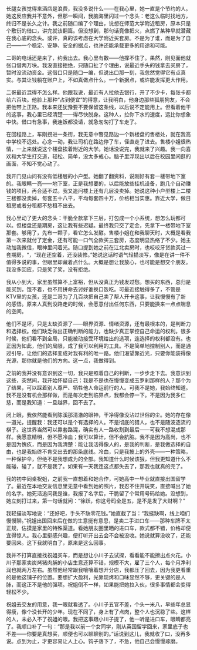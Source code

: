 长腿女孩觉得来酒店是浪费，我没多说什么——在我心里，她一直是个节约的人。她这反应我并不意外，但那一瞬间，我脑海里闪过一个念头：老这么临时找地方，终归不是长久之计。我之前随口编了个理由，说想在师范大学附近租房，原本只是个敷衍的借口，讲完就该翻篇。但没想到，那句话竟像把火，点燃了某种早就潜藏在我心底的念头。或许，真的该考虑在大学附近买套房。不是为了谁，而是为了自己——一个稳定、安静、安全的据点，也许还能承载更多的用途和可能。

二哥的电话还是来了，约我出去。我心里有数——他撑不住了。果然，刚见面他就张口借两万块。我没直接拒绝，只随口扯了个理由，说最近手头的钱拿去买房了，暂时没流动资金。这借口只是随口一编，但说出口那一刻，我忽然觉得它有点真实。与其让钱躺在账户上，不如真做点什么。一个新据点，或许能发挥更大作用。

二哥最近混得不怎么样。他跟我说，最近有人拉他去银行，开了不少卡，每张卡都给六百块。他脸上那种“占到便宜”的得意，让我明白，他身边那些狐朋狗友，不会把他带上正路。我本来还犹豫要不要保留这条线，以后说不定能用上。但看着他干的这事，我心里已经清楚——得尽快脱身。这种人，拉你下水的速度，远比你想象中快。借口有急事，我连饭都没请，就急匆匆打了车走了。

在回程路上，车刚拐进一条街，我无意中瞥见路边一个新楼盘的售楼处，就在我高中学校不远处。心念一动，我让司机在路边停了车，径直走了进去。售楼小姐很热情，一上来就说这个楼盘挨着附近的大学。她话没说完，我就来了兴趣。我一向喜欢和大学生打交道，轻松、简单，没太多戒心。脑子里浮现出以后在校园里闲逛的画面，不知不觉心动了。

我开门见山问有没有低楼层的小户型。她翻了翻资料，说刚好有套一楼带地下室的。我眼睛一亮——地下室，正是我想要的，以后能放些挂机设备，跑几个自动赚钱的项目，再合适不过。我又追问楼上还有几层没卖掉。她说这种小户型楼上二楼三楼都没卖掉，每套五十八平，平均每套四十万，价格相当实惠。靠近大学，做日租房或者分租都不愁租不出去。

我心里动了更大的念头：干脆全款拿下三层，打包成一个小系统，想怎么玩都可以。但楼盘还是期房，这让我有些迟疑。最终我只交了定金，先拿下一楼带地下室那套。够用了，先布一颗子，看它怎么发酵。售楼小姐在和我聊天时，大概是看我第一次来就付了定金，还有可能一口气全款买三套房，态度明显热络了不少。她主动加我微信，眼神里闪着光。随口提到她之前在江北卖房时，也咬咬牙贷款买过一套期房，“，“现在还空着，还没装修。”她说这话时语气轻描淡写，像是在讲一件不值得多说的事，但眼里却藏着点什么。大概是想让我放心，也可能是想交个朋友。我没多回应，只是笑了笑，没有拒绝。

我从小到大，家里虽然算不上富裕，但从没真正为钱发过愁。想买的东西，总归是能买到，饿不着，也不用拼命去讨好谁换口饭吃。可最近接触得多了，不管是KTV里的女孩，还是二哥为了几百块把自己卖了帮人开卡这事，让我慢慢有了新的感悟。原来人真到没路走的时候，会愿意付出任何东西，只要能换来一点点喘息的空间。

他们不是坏，只是太缺资源了——眼界资源、情绪资源，还有最根本的，是判断力和选择权。他们缺乏做出正确判断的能力，也缺少真正掌控自己命运的权利。很多时候，他们看不到全局，只能被动接受环境给出的选项，连选择的权利都没有。也正因为如此，他们的局限，成了我可以利用的工具。不是简单地控制别人，而是通过引导，让他们的选择变成对我有利的唯一路。他们渴望靠近光，只要你能装得像光源，那你就是他们的方向。这一点，我做得到。

之前的我并没有意识到这一切，我只是照着自己的判断，一步步走下去。我意识到这些，突然间，我开始怀疑自己：我是不是也在慢慢变成玉罗刹那样的人？那个为了结果，可以踩着别人尊严、牺牲他人命运前行的人。可我不是她，我始终知道。我不是没有机会那样做，而是每次走到临界点，我都会停一下。不是因为我多仁慈，而是我知道：一旦越界，回不去了。

闭上眼，我依然能看到陈溪那清澈的眼神，干净得像没沾过世俗的尘。她的存在像一道光，提醒我：我还可以是个有选择的人。不是彻底的猎人，也不是随波逐流的棋子。这世界当然可以靠套路混，确实有人一路收割到最后——可我不想混成那样。我愿意精明，但不愿冷血；我可以算计，但不会肮脏。我不是因为高尚，也不是因为愧疚，而是因为我清楚：能让我活得像人的，是我的判断，是我做选择的自由，也是我始终不肯交出去的那条底线。冷血，只是我披上的外壳——一种策略，一种保护伞，但绝不是我想成为的全部。我知道什么时候该狠，但我更知道什么不能碰，碰了，就不是我了。如果有一天我连这点都失去了，那我也就真的完了。

我的初中同桌祝姐，之前我一直想着和她合作，可她高中一毕业就直接出国留学了。最近在本地交友信息里无意中看到她的照片，我忍不住开玩笑，直接喊出了她的名字。她死活追问我是谁，我报了名字后，干脆留了个常用号码给她。没想到，她立刻打过来，第一句话就问：“徐跃，你这号码全是五，是不是发了大财啊？”

我轻描淡写地说：“还好吧，手头不缺零花钱。”她直截了当：“我挺缺啊，线上咱们慢慢聊。”祝姐出国回来后在做的生意挺有意思，是卖二手进口车——那种车牌不太正规，估摸是家里的特殊渠道。看她朋友圈里晒的进口车，款式都不错，价格却便宜得惊人。我心里挺感兴趣，便打听开出去会不会被没收。她说就算没收了，还能要回来。这下我就明白了，原来是这么回事。

我并不打算直接找祝姐买车，而是想让小川子去试探，看看能不能擦出点火花。小川子那家卖炭烤猪肉脯的小店生意还算不错，规模不大，雇了三个人，每个月净利润也就两万左右。虽然他经常跟我嚷嚷着想开分店，我都压了回去，因为我更看重的是他这铺子的位置。要想扩大盈利，光靠现烤和口味显然不够，更关键的是人脉，而这正不是他的强项。祝姐倒不一样，如果能把她拉入伙，很多事情都会变得轻松不少。

祝姐去交友的用意，我一眼就看透了。小川子五官不差，个头一米八，早些年总显得瘦，像个没长开的少年。现在不同了，身上有了点肉，整个人也沉稳了些。这样的人，未必入不了祝姐的眼。我把这事跟小川子提了，他一听是进口车，眼睛都亮了。我顺口补了一句：“那是我以前一个女同学，刚从英国留学回来，家里底子也不差——你要是真想买，顺便也可以聊聊别的。”话说到这儿，我就收了口，没再多说。点到为止，才更容易让人上心。钩子落下了，不急，他自己会慢慢琢磨。